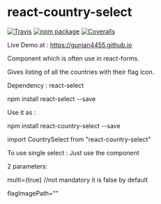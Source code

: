 # react-country-select

[![Travis][build-badge]][build]
[![npm package][npm-badge]][npm]
[![Coveralls][coveralls-badge]][coveralls]

Live Demo at : https://gunjan4455.github.io

Component which is often use in react-forms. 

Gives listing of all the countries with their flag icon.

Dependency : react-select

npm install react-select --save

Use it as : 
 
npm install react-country-select --save

import CountrySelect from "react-country-select"

To use single select : Just use the component

2 parameters:

multi={true} //not mandatory it is false by default

flagImagePath="<path to your folder containing all flag icons>"

<CountrySelect multi={true} flagImagePath="./assets/">

[build-badge]: https://img.shields.io/travis/user/repo/master.png?style=flat-square
[build]: https://travis-ci.org/user/repo

[npm-badge]: https://img.shields.io/npm/v/npm-package.png?style=flat-square
[npm]: https://www.npmjs.org/package/npm-package

[coveralls-badge]: https://img.shields.io/coveralls/user/repo/master.png?style=flat-square
[coveralls]: https://coveralls.io/github/user/repo
